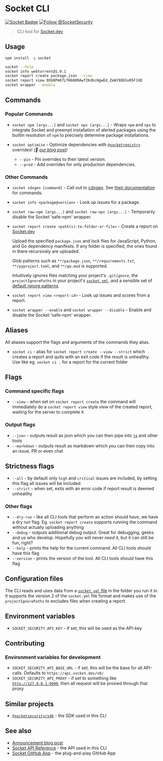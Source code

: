 # Socket CLI

[![Socket Badge](https://socket.dev/api/badge/npm/package/socket)](https://socket.dev/npm/package/socket)
[![Follow @SocketSecurity](https://img.shields.io/twitter/follow/SocketSecurity?style=social)](https://twitter.com/SocketSecurity)

> CLI tool for [Socket.dev](https://socket.dev/)

## Usage

```bash
npm install -g socket
```

```bash
socket --help
socket info webtorrent@1.9.1
socket report create package.json --view
socket report view QXU8PmK7LfH608RAwfIKdbcHgwEd_ZeWJ9QEGv05FJUQ
socket wrapper --enable
```

## Commands

### Popular Commands

- `socket npm [args...]` and `socket npx [args...]` - Wraps `npm` and `npx` to
  integrate Socket and preempt installation of alerted packages using the builtin
  resolution of `npm` to precisely determine package installations.

- `socket optimize` - Optimize dependencies with
  [`@socketregistry`](https://github.com/SocketDev/socket-registry) overrides!
  _(👀 [our blog post](https://socket.dev/blog/introducing-socket-optimize))_
  - `--pin` - Pin overrides to their latest version.
  - `--prod` - Add overrides for only production dependencies.

### Other Commands

- `socket cdxgen [command]` - Call out to [cdxgen](https://cyclonedx.github.io/cdxgen/#/?id=getting-started).
  See [their documentation](https://cyclonedx.github.io/cdxgen/#/CLI?id=getting-help) for commands.

- `socket info <package@version>` - Look up issues for a package.

- `socket raw-npm [args...]` and `socket raw-npx [args...]` - Temporarily disable
  the Socket 'safe-npm' wrapper.

- `socket report create <path(s)-to-folder-or-file>` - Create a report on
  [Socket.dev](https://socket.dev/)

  Upload the specified `package.json` and lock files for JavaScript, Python, and
  Go dependency manifests. If any folder is specified, the ones found in there
  recursively are uploaded.

  Glob patterns such as `**/package.json`, `**/requirements.txt`,
  `**/pyproject.toml`, and `**/go.mod` is supported.

  Intuitively ignores files matching your project's `.gitignore`, the
  `projectIgnorePaths` in your project's
  [`socket.yml`](https://docs.socket.dev/docs/socket-yml), and a sensible set of
  [default ignore patterns](https://socket.dev/npm/package/ignore-by-default).

- `socket report view <report-id>` - Look up issues and scores from a report.

- `socket wrapper --enable` and `socket wrapper --disable` - Enable and disable
  the Socket 'safe-npm' wrapper.

## Aliases

All aliases support the flags and arguments of the commands they alias.

- `socket ci` - alias for `socket report create --view --strict` which creates a
  report and quits with an exit code if the result is unhealthy. Use like eg.
  `socket ci .` for a report for the current folder

## Flags

### Command specific flags

- `--view` - when set on `socket report create` the command will immediately do
  a `socket report view` style view of the created report, waiting for the
  server to complete it

### Output flags

- `--json` - outputs result as json which you can then pipe into
  [`jq`](https://stedolan.github.io/jq/) and other tools
- `--markdown` - outputs result as markdown which you can then copy into an
  issue, PR or even chat

## Strictness flags

- `--all` - by default only `high` and `critical` issues are included, by
  setting this flag all issues will be included
- `--strict` - when set, exits with an error code if report result is deemed
  unhealthy

### Other flags

- `--dry-run` - like all CLI tools that perform an action should have, we have a
  dry run flag. Eg. `socket report create` supports running the command without
  actually uploading anything
- `--debug` - outputs additional debug output. Great for debugging, geeks and us
  who develop. Hopefully you will never _need_ it, but it can still be fun,
  right?
- `--help` - prints the help for the current command. All CLI tools should have
  this flag
- `--version` - prints the version of the tool. All CLI tools should have this
  flag

## Configuration files

The CLI reads and uses data from a
[`socket.yml` file](https://docs.socket.dev/docs/socket-yml) in the folder you
run it in. It supports the version 2 of the `socket.yml` file format and makes
use of the `projectIgnorePaths` to excludes files when creating a report.

## Environment variables

- `SOCKET_SECURITY_API_KEY` - if set, this will be used as the API-key

## Contributing

### Environment variables for development

- `SOCKET_SECURITY_API_BASE_URL` - if set, this will be the base for all
  API-calls. Defaults to `https://api.socket.dev/v0/`
- `SOCKET_SECURITY_API_PROXY` - if set to something like
  [`http://127.0.0.1:9090`](https://docs.proxyman.io/troubleshooting/couldnt-see-any-requests-from-3rd-party-network-libraries),
  then all request will be proxied through that proxy

## Similar projects

- [`@socketsecurity/sdk`](https://github.com/SocketDev/socket-sdk-js) - the SDK
  used in this CLI

## See also

- [Announcement blog post](https://socket.dev/blog/announcing-socket-cli-preview)
- [Socket API Reference](https://docs.socket.dev/reference) - the API used in
  this CLI
- [Socket GitHub App](https://github.com/apps/socket-security) - the
  plug-and-play GitHub App
